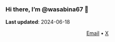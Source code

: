 <!---
- 👋 Hi, I’m @wasabina67
- 👀 I’m interested in ...
- 🌱 I’m currently learning ...
- 💞️ I’m looking to collaborate on ...
- 📫 How to reach me ...
- 😄 Pronouns: ...
- ⚡ Fun fact: ...
--->

<!---
wasabina67/wasabina67 is a ✨ special ✨ repository because its `README.md` (this file) appears on your GitHub profile.
You can click the Preview link to take a look at your changes.
--->

### Hi there, I’m @wasabina67 👋

**Last updated**: 2024-06-18

<div align="center">
  <a href="mailto:wasabina67@gmail.com">Email</a> •
  <!-- <a href="https://wasabina67.github.io/">Website</a> • -->
  <a href="https://x.com/wasabina67">X</a>
</div>

<!--
X, Instagram, Facebook, YouTube
-->
